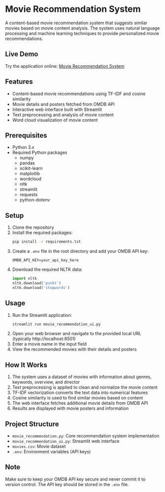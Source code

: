 # Movie Recommendation System

A content-based movie recommendation system that suggests similar movies based on movie content analysis. The system uses natural language processing and machine learning techniques to provide personalized movie recommendations.

## Live Demo

Try the application online: [Movie Recommendation System](https://findmovie.streamlit.app/)

## Features

- Content-based movie recommendations using TF-IDF and cosine similarity
- Movie details and posters fetched from OMDB API
- Interactive web interface built with Streamlit
- Text preprocessing and analysis of movie content
- Word cloud visualization of movie content

## Prerequisites

- Python 3.x
- Required Python packages
  - numpy
  - pandas
  - scikit-learn
  - matplotlib
  - wordcloud
  - nltk
  - streamlit
  - requests
  - python-dotenv

## Setup

1. Clone the repository
2. Install the required packages:
   ```bash
   pip install -r requirements.txt
   ```
3. Create a `.env` file in the root directory and add your OMDB API key:
   ```
   OMDB_API_KEY=your_api_key_here
   ```
4. Download the required NLTK data:
   ```python
   import nltk
   nltk.download('punkt')
   nltk.download('stopwords')
   ```

## Usage

1. Run the Streamlit application:
   ```bash
   streamlit run movie_recommendation_ui.py
   ```
2. Open your web browser and navigate to the provided local URL (typically http://localhost:8501)
3. Enter a movie name in the input field
4. View the recommended movies with their details and posters

## How It Works

1. The system uses a dataset of movies with information about genres, keywords, overview, and director
2. Text preprocessing is applied to clean and normalize the movie content
3. TF-IDF vectorization converts the text data into numerical features
4. Cosine similarity is used to find similar movies based on content
5. The web interface fetches additional movie details from OMDB API
6. Results are displayed with movie posters and information

## Project Structure

- `movie_recommendation.py`: Core recommendation system implementation
- `movie_recommendation_ui.py`: Streamlit web interface
- `movies.csv`: Movie dataset
- `.env`: Environment variables (API keys)

## Note

Make sure to keep your OMDB API key secure and never commit it to version control. The API key should be stored in the `.env` file. 